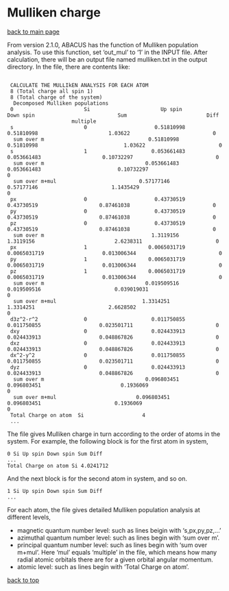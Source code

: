 # Mulliken charge

[back to main page](../../README.md)

From version 2.1.0, ABACUS has the function of Mulliken population analysis. To use this function, set ‘out_mul’ to ‘1’ in the INPUT file. After calculation, there will be an output file named mulliken.txt in the output directory. In the file, there are contents like:

```

 CALCULATE THE MULLIkEN ANALYSIS FOR EACH ATOM
 8 (Total charge all spin 1)
 8 (Total charge of the system)
  Decomposed Mulliken populations
 0                       Si                       Up spin                     Down spin                           Sum                          Diff
                     multiple
 s                       0                      0.51810998                    0.51810998                       1.03622                           0
  sum over m                                  0.51810998                    0.51810998                            1.03622                        0
 s                       1                     0.053661483                   0.053661483                    0.10732297                           0
  sum over m                                 0.053661483                   0.053661483                         0.10732297                        0
  sum over m+mul                           0.57177146                    0.57177146                        1.1435429                            0
 px                      0                      0.43730519                    0.43730519                    0.87461038                           0
 py                      0                      0.43730519                    0.43730519                    0.87461038                           0
 pz                      0                      0.43730519                    0.43730519                    0.87461038                           0
  sum over m                                   1.3119156                     1.3119156                          2.6238311                        0
 px                      1                    0.0065031719                  0.0065031719                   0.013006344                           0
 py                      1                    0.0065031719                  0.0065031719                   0.013006344                           0
 pz                      1                    0.0065031719                  0.0065031719                   0.013006344                           0
  sum over m                                 0.019509516                   0.019509516                        0.039019031                        0
  sum over m+mul                            1.3314251                     1.3314251                        2.6628502                            0
 d3z^2-r^2               0                     0.011750855                   0.011750855                   0.023501711                           0
 dxy                     0                     0.024433913                   0.024433913                   0.048867826                           0
 dxz                     0                     0.024433913                   0.024433913                   0.048867826                           0
 dx^2-y^2                0                     0.011750855                   0.011750855                   0.023501711                           0
 dyz                     0                     0.024433913                   0.024433913                   0.048867826                           0
  sum over m                                 0.096803451                   0.096803451                          0.1936069                        0
  sum over m+mul                          0.096803451                   0.096803451                        0.1936069                            0
 Total Charge on atom  Si                   4
 ...
```
The file gives Mulliken charge in turn according to the order of atoms in the system. For example, the following block is for the first atom in system,
```
0 Si Up spin Down spin Sum Diff
...
Total Charge on atom Si 4.0241712
```

And the next block is for the second atom in system, and so on.
```
1 Si Up spin Down spin Sum Diff
...
```
For each atom, the file gives detailed Mulliken population analysis at different levels,
- magnetic quantum number level: such as lines beigin with ‘s,px,py,pz,...’
- azimuthal quantum number level: such as lines begin with ‘sum over m’.
- principal quantum number level: such as lines begin with ‘sum over m+mul’. Here ‘mul’
equals ‘multiple’ in the file, which means how many radial atomic orbitals there are for a given orbital angular momentum.
- atomic level: such as lines begin with ‘Total Charge on atom’.

[back to top](#mulliken-charge)